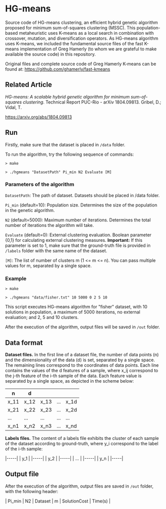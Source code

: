 # HG-means

Source code of HG-means clustering, an efficient hybrid genetic algorithm proposed for minimum sum-of-squares clustering (MSSC). This population-based metaheuristic uses K-means as a local search in combination with crossover, mutation, and diversification operators. As HG-means algorithm uses K-means, we included the fundamental source files of the fast K-means implementation of Greg Hamerly (to whom we are grateful to make available the source code) in this repository.

Original files and complete source code of Greg Hamerly K-means can be found at: https://github.com/ghamerly/fast-kmeans

## Related Article

*HG-means: A scalable hybrid genetic algorithm for minimum sum-of-squares clustering*. Technical Report PUC-Rio - arXiv 1804.09813. Gribel, D.; Vidal, T.

https://arxiv.org/abs/1804.09813

## Run

Firstly, make sure that the dataset is placed in `/data` folder.

To run the algorithm, try the following sequence of commands:

`> make`

`> ./hgmeans "DatasetPath" Pi_min N2 Evaluate [M]`

### Parameters of the algorithm

`DatasetPath`: The path of dataset. Datasets should be placed in /data folder.

`Pi_min` (default=10): Population size. Determines the size of the population in the genetic algorithm.

`N2` (default=5000): Maximum number of iterations. Determines the total number of iterations the algorithm will take.

`Evaluate` (default=0): External clustering evaluation. Boolean parameter {0,1} for calculating external clustering measures. **Important:** If this parameter is set to 1, make sure that the ground-truth file is provided in `/labels` folder with the same name of the dataset.

`[M]`: The list of number of clusters m (1 <= m <= n). You can pass multiple values for m, separated by a single space.

### Example

`> make`

`> ./hgmeans "data/fisher.txt" 10 5000 0 2 5 10`

This script executes HG-means algorithm for "fisher" dataset, with 10 solutions in population, a maximum of 5000 iterations, no external evaluation; and 2, 5 and 10 clusters.

After the execution of the algorithm, output files will be saved in `/out` folder.

## Data format

**Dataset files.** In the first line of a dataset file, the number of data points (n) and the dimensionality of the data (d) is set, separated by a single space. The remaining lines correspond to the coordinates of data points. Each line contains the values of the d features of a sample, where x_ij correspond to the j-th feature of the i-th sample of the data. Each feature value is separated by a single space, as depicted in the scheme below:

| n    | d    |      |     |      |
|------|------|------|-----|------|
| x_11 | x_12 | x_13 | ... | x_1d |
| x_21 | x_22 | x_23 | ... | x_2d |
| ...  | ...  | ...  | ... | ...  |
| x_n1 | x_n2 | x_n3 | ... | x_nd |

**Labels files.** The content of a labels file exhibits the cluster of each sample of the dataset according to ground-truth, where y_i correspond to the label of the i-th sample:

|-----|
| y_1 |
|-----|
| y_2 |
|-----|
| ... |
|-----|
| y_n |
|-----|

## Output file

After the execution of the algorithm, output files are saved in `/out` folder, with the following header:

| Pi_min | N2 | Dataset | m | SolutionCost | Time(s) |